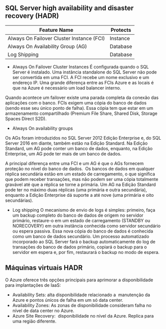## SQL Server high availability and disaster recovery (HADR)

|**Feature Name**|**Protects**|
|---|---|
|Always On Failover Cluster Instance (FCI)|Instance|
|Always On Availability Group (AG)|Database|
|Log Shipping|Database|

- Always On Failover Cluster Instances
É configurada quando o SQL Server é instalado. Uma instância standalone do SQL Server não pode ser convertida em uma FCI. A FCI recebe um nome exclusivo e um endereço IP. Uma grande diferença entre as FCIs Azure e as locais é que na Azure é necessário um load balancer interno.

Quando acontece um failover existe uma parada completa da conexão das aplicações com o banco. FCIs exigem uma cópia do banco de dados (sendo esse seu único ponto de falha). Essa cópia tem que estar em um armazenamento compartilhado (Premium File Share, Shared Disk, Storage Spaces Direct S2D).

- Always On availability groups

Os AGs foram introduzidos no SQL Server 2012 Edição Enterprise e, do SQL Server 2016 em diante, também estão na Edição Standard. Na Edição Standard, um AG pode conter um banco de dados, enquanto, na Edição Enterprise, um AG pode ter mais de um banco de dados.

A principal diferença entre uma FCI e um AG é que o AGs fornecem proteção no nível do banco de dados.  Os bancos de dados em qualquer réplica secundária estão em um estado de carregamento, o que significa que podem receber transações, mas não podem ser uma cópia totalmente gravável até que a réplica se torne a primária. Um AG na Edição Standard pode ter no máximo duas réplicas (uma primária e outra secundária), enquanto a Edição Enterprise dá suporte a até nove (uma primária e oito secundárias).

- Log shipping
O mecanismo de envio de logs é simples: primeiro, faça um backup completo do banco de dados de origem no servidor primário, restaure-o em um estado de carregamento (STANDBY ou NORECOVERY) em outra instância conhecida como servidor secundário ou espera passiva. Essa nova cópia do banco de dados é conhecida como um banco de dados secundário. Um processo automatizado incorporado ao SQL Server fará o backup automaticamente do log de transações do banco de dados primário, copiará o backup para o servidor em espera e, por fim, restaurará o backup no modo de espera.

## Máquinas virtuais HADR

O Azure oferece três opções principais para aprimorar a disponibilidade para implantações de IaaS:

- Availability Sets: alta disponibilidade relacionado a  manutenção da Azure e pontos únicos de falha em um só data center.
- Availability Zones: As zonas de disponibilidade consideram falha no nível de data center no Azure.
- Azure Site Recovery:  disponibilidade no nível da Azure. Replica para uma região diferente.
